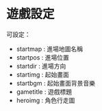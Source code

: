 # 遊戲設定

可設定：

* startmap  : 進場地圖名稱
* startpos  : 進場位置
* startdir  : 進場方向
* startimg  : 起始畫面
* startbgm  : 起始畫面背景音樂
* gametitle : 遊戲標題
* heroimg   : 角色行走圖 
